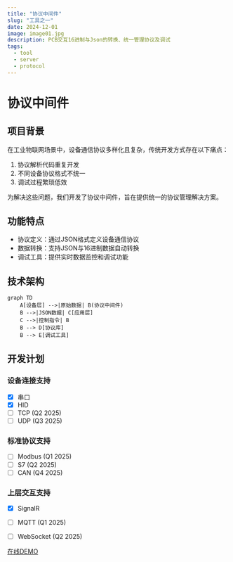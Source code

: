 ```yaml
---
title: "协议中间件"
slug: "工具之一"
date: 2024-12-01
image: image01.jpg
description: PCB交互16进制与Json的转换、统一管理协议及调试
tags:
  - tool
  - server
  - protocol
---
```


# 协议中间件

## 项目背景

在工业物联网场景中，设备通信协议多样化且复杂，传统开发方式存在以下痛点：
1. 协议解析代码重复开发
2. 不同设备协议格式不统一
3. 调试过程繁琐低效

为解决这些问题，我们开发了协议中间件，旨在提供统一的协议管理解决方案。

## 功能特点

- 协议定义：通过JSON格式定义设备通信协议
- 数据转换：支持JSON与16进制数据自动转换
- 调试工具：提供实时数据监控和调试功能

## 技术架构

```mermaid
graph TD
    A[设备层] -->|原始数据| B(协议中间件)
    B -->|JSON数据| C[应用层]
    C -->|控制指令| B
    B --> D[协议库]
    B --> E[调试工具]
```

## 开发计划

### 设备连接支持
- [x] 串口
- [x] HID  
- [ ] TCP (Q2 2025)
- [ ] UDP (Q3 2025)

### 标准协议支持
- [ ] Modbus (Q1 2025)
- [ ] S7 (Q2 2025)
- [ ] CAN (Q4 2025)

### 上层交互支持
- [x] SignalR
- [ ] MQTT (Q1 2025)
- [ ] WebSocket (Q2 2025)


[在线DEMO](http://42.193.239.83:9123/)
